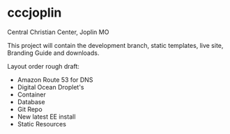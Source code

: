# cccjoplin
Central Christian Center, Joplin MO

This project will contain the development branch, static templates, live site, Branding Guide and downloads.

Layout order rough draft:

- Amazon Route 53 for DNS
- Digital Ocean Droplet's
- Container
- Database
- Git Repo
- New latest EE install
- Static Resources
